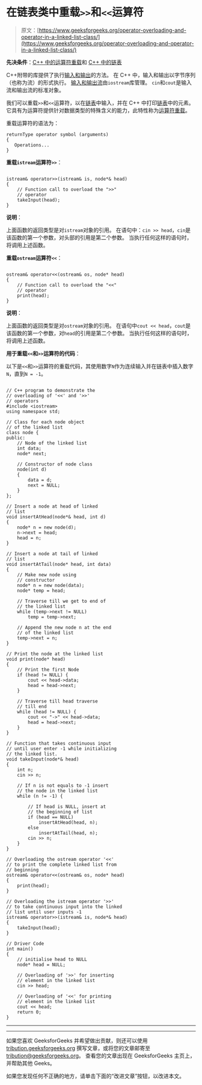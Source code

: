 # 在链表类中重载`>>`和`<<`运算符

> 原文：[https://www.geeksforgeeks.org/operator-overloading-and-operator-in-a-linked-list-class/](https://www.geeksforgeeks.org/operator-overloading-and-operator-in-a-linked-list-class/)



**先决条件**：[C++ 中的运算符重载](https://www.geeksforgeeks.org/operator-overloading-c/)和 [C++ 中的链表](https://www.geeksforgeeks.org/linked-list-set-1-introduction/)

C++附带的库提供了执行[输入和输出](https://www.geeksforgeeks.org/basic-input-output-c/)的方法。 在 C++ 中，输入和输出以字节序列（也称为流）的形式执行。 [输入和输出流](https://www.geeksforgeeks.org/basic-input-output-c/)由`iostream`库管理。 `cin`和`cout`是输入流和输出流的标准对象。

我们可以重载`>>`和`<<`运算符，以在[链表](http://www.geeksforgeeks.org/data-structures/linked-list/)中输入，并在 C++ 中打印[链表](http://www.geeksforgeeks.org/data-structures/linked-list/)中的元素。 它具有为运算符提供针对数据类型的特殊含义的能力，此特性称为[运算符重载](http://www.geeksforgeeks.org/operator-overloading-c/)。

重载运算符的语法为：

```
returnType operator symbol (arguments)
{
   Operations...
} 

```

**重载`istream`运算符`>>`**：

```

istream& operator>>(istream& is, node*& head) 
{ 
    // Function call to overload the ">>" 
    // operator 
    takeInput(head); 
} 

```

**说明**：

上面函数的返回类型是对`istream`对象的引用。 在语句中：`cin >> head`，`cin`是该函数的第一个参数，对头部的引用是第二个参数。 当执行任何这样的语句时，将调用上述函数。

**重载`ostream`运算符`<<`**：

```

ostream& operator<<(ostream& os, node* head) 
{ 
    // Function call to overload the "<<" 
    // operator 
    print(head); 
} 

```

**说明**：

上面函数的返回类型是对`ostream`对象的引用。 在语句中`cout << head`，`cout`是该函数的第一个参数，对`head`的引用是第二个参数。 当执行任何这样的语句时，将调用上述函数。

**用于重载`<<`和`>>`运算符的代码**：

以下是`<<`和`>>`运算符的重载代码，其使用数字`N`作为连续输入并在链表中插入数字`N`，直到`N = -1`。

```

// C++ program to demonstrate the 
// overloading of '<<' and '>>' 
// operators 
#include <iostream> 
using namespace std; 

// Class for each node object 
// of the linked list 
class node { 
public: 
    // Node of the linked list 
    int data; 
    node* next; 

    // Constructor of node class 
    node(int d) 
    { 
        data = d; 
        next = NULL; 
    } 
}; 

// Insert a node at head of linked 
// list 
void insertAtHead(node*& head, int d) 
{ 
    node* n = new node(d); 
    n->next = head; 
    head = n; 
} 

// Insert a node at tail of linked 
// list 
void insertAtTail(node* head, int data) 
{ 
    // Make new node using 
    // constructor 
    node* n = new node(data); 
    node* temp = head; 

    // Traverse till we get to end of 
    // the linked list 
    while (temp->next != NULL) 
        temp = temp->next; 

    // Append the new node n at the end 
    // of the linked list 
    temp->next = n; 
} 

// Print the node at the linked list 
void print(node* head) 
{ 
    // Print the first Node 
    if (head != NULL) { 
        cout << head->data; 
        head = head->next; 
    } 

    // Traverse till head traverse 
    // till end 
    while (head != NULL) { 
        cout << "->" << head->data; 
        head = head->next; 
    } 
} 

// Function that takes continuous input 
// until user enter -1 while initializing 
// the linked list. 
void takeInput(node*& head) 
{ 
    int n; 
    cin >> n; 

    // If n is not equals to -1 insert 
    // the node in the linked list 
    while (n != -1) { 

        // If head is NULL, insert at 
        // the beginning of list 
        if (head == NULL) 
            insertAtHead(head, n); 
        else
            insertAtTail(head, n); 
        cin >> n; 
    } 
} 

// Overloading the ostream operator '<<' 
// to print the complete linked list from 
// beginning 
ostream& operator<<(ostream& os, node* head) 
{ 
    print(head); 
} 

// Overloading the istream operator '>>' 
// to take continuous input into the linked 
// list until user inputs -1 
istream& operator>>(istream& is, node*& head) 
{ 
    takeInput(head); 
} 

// Driver Code 
int main() 
{ 
    // initialise head to NULL 
    node* head = NULL; 

    // Overloading of '>>' for inserting 
    // element in the linked list 
    cin >> head; 

    // Overloading of '<<' for printing 
    // element in the linked list 
    cout << head; 
    return 0; 
} 

```



* * *

* * *

如果您喜欢 GeeksforGeeks 并希望做出贡献，则还可以使用 [tribution.geeksforgeeks.org](https://contribute.geeksforgeeks.org/) 撰写文章，或将您的文章邮寄至 tribution@geeksforgeeks.org。 查看您的文章出现在 GeeksforGeeks 主页上，并帮助其他 Geeks。

如果您发现任何不正确的地方，请单击下面的“改进文章”按钮，以改进本文。
